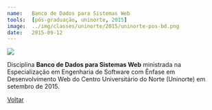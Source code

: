 ```yaml
---
name:  	Banco de Dados para Sistemas Web
tools: 	[pós-graduação, uninorte, 2015]
image: 	../img/classes/uninorte/2015/uninorte-pos-bd.png
date: 	2015-09-12
---
```


![](../img/classes/uninorte/2015/uninorte-pos-bd.png)

Disciplina **Banco de Dados para Sistemas Web** ministrada na Especialização em Engenharia de Software com Ênfase em Desenvolvimento Web do Centro Universitário do Norte (Uninorte) em setembro de 2015.

<p class="text-center">
	<a class="btn btn-outline-primary mt-1" href="{{ site.baseurl }}/classes/">Voltar</a>
</p>